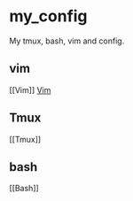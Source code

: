 # my_config
My tmux, bash, vim and config.   

## vim
[[Vim]]
<a href="Vim.md">Vim</a>

## Tmux
[[Tmux]]

## bash
[[Bash]]
